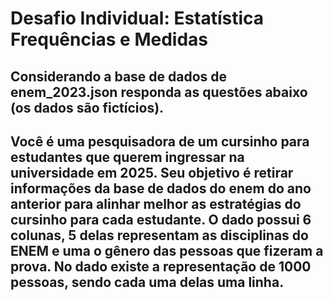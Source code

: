 <h1> Desafio Individual: Estatística Frequências e Medidas</h1>

<h2>Considerando a base de dados de enem_2023.json responda as questões
abaixo (os dados são fictícios). <h2>
 Você é uma pesquisadora de um cursinho para estudantes que querem
ingressar na universidade em 2025. Seu objetivo é retirar informações da base
de dados do enem do ano anterior para alinhar melhor as estratégias do
cursinho para cada estudante. O dado possui 6 colunas, 5 delas representam
as disciplinas do ENEM e uma o gênero das pessoas que fizeram a prova. No
dado existe a representação de 1000 pessoas, sendo cada uma delas uma
linha. 
